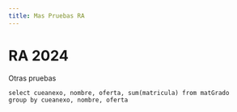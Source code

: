 ```yaml
---
title: Mas Pruebas RA
---
```


# RA 2024

Otras pruebas

``` matricula_grado
select cueanexo, nombre, oferta, sum(matricula) from matGrado
group by cueanexo, nombre, oferta
```

<DataTable data={matricula_grado}/>
